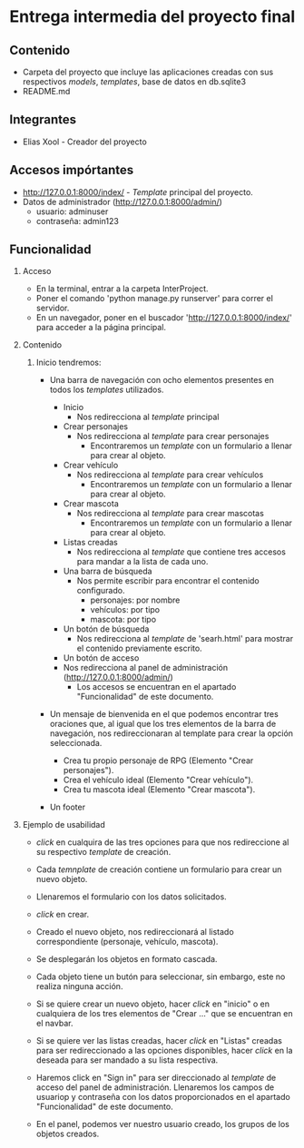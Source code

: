 # Entrega intermedia del proyecto final

## Contenido
- Carpeta del proyecto que incluye las aplicaciones creadas con sus respectivos *models*, *templates*, base de datos en db.sqlite3
- README.md 

## Integrantes
 - Elias Xool - Creador del proyecto

## Accesos impórtantes 
- http://127.0.0.1:8000/index/ - *Template* principal del proyecto.
- Datos de administrador (http://127.0.0.1:8000/admin/)
    - usuario: adminuser
    - contraseña: admin123

## Funcionalidad

1. Acceso
    * En la terminal, entrar a la carpeta InterProject.
    * Poner el comando 'python manage.py runserver' para correr el servidor.
    * En un navegador, poner en el buscador 'http://127.0.0.1:8000/index/' para acceder a la página principal.
 
2. Contenido

    1. Inicio tendremos:
        * Una barra de navegación con ocho elementos presentes en todos los *templates* utilizados. 
            * Inicio
                * Nos redirecciona al *template* principal
            * Crear personajes
                * Nos redirecciona al *template* para crear personajes
                    * Encontraremos un *template* con un formulario a llenar para crear al objeto.
            * Crear vehículo
                * Nos redirecciona al *template* para crear vehículos
                    * Encontraremos un *template* con un formulario a llenar para crear al objeto.
            * Crear mascota
                * Nos redirecciona al *template* para crear mascotas
                    * Encontraremos un *template* con un formulario a llenar para crear al objeto.
            * Listas creadas
                * Nos redirecciona al *template* que contiene tres accesos para mandar a la lista de cada uno.
            * Una barra de búsqueda
                * Nos permite escribir para encontrar el contenido configurado.
                    * personajes: por nombre
                    * vehículos: por tipo
                    * mascota: por tipo
            * Un botón de búsqueda
                * Nos redirecciona al *template* de 'searh.html' para mostrar el contenido previamente escrito.
            * Un botón de acceso 
            * Nos redirecciona al panel de administración (http://127.0.0.1:8000/admin/)
                * Los accesos se encuentran en el apartado "Funcionalidad" de este documento. 

        * Un mensaje de bienvenida en el que podemos encontrar tres oraciones que, al igual que los tres elementos de la barra de navegación, nos redireccionaran al template para crear la opción seleccionada.
            * Crea tu propio personaje de RPG (Elemento "Crear personajes").
            * Crea el vehículo ideal (Elemento "Crear vehículo").
            * Crea tu mascota ideal (Elemento "Crear mascota").
        
        * Un footer 
       
3. Ejemplo de usabilidad
    
    * *click* en cualquira de las tres opciones para que nos redireccione al su respectivo *template* de creación.
    
    * Cada *temnplate* de creación contiene un formulario para crear un nuevo objeto. 

    * Llenaremos el formulario con los datos solicitados.

    * *click* en crear.
    
    * Creado el nuevo objeto, nos redireccionará al listado correspondiente (personaje, vehículo, mascota).

    * Se desplegarán los objetos en formato cascada.
    
    * Cada objeto tiene un butón para seleccionar, sin embargo, este no realiza ninguna acción.
    
    * Si se quiere crear un nuevo objeto, hacer *click* en "inicio" o en cualquiera de los tres elementos de "Crear ..." que se encuentran en el navbar.

    * Si se quiere ver las listas creadas, hacer *click* en "Listas" creadas para ser redireccionado a las opciones disponibles, hacer *click* en la deseada para ser mandado a su lista respectiva.

    * Haremos click en "Sign in" para ser direccionado al *template* de acceso del panel de administración. Llenaremos los campos de usuariop y contraseña con los datos proporcionados en el apartado "Funcionalidad" de este documento. 

    * En el panel, podemos ver nuestro usuario creado, los grupos de los objetos creados.
